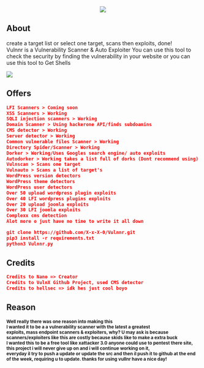 
<center><img src='https://i.imgur.com/mbEc38Y.png'> </img></center>

## About

<p>
 
  create a target list or select one target, scans then exploits, done!<br>
  Vulnnr is a Vulnerability Scanner & Auto Exploiter You can use this tool to check the security by finding the vulnerability in your website or you can use this tool to Get Shells
</p>


<img src="https://pays.host/uploads/8ecc5016-9448-40c0-96c9-8acdc1303f29/wnYwjeQY.gif"> </img>
## Offers
```json
LFI Scanners > Coming soon
XSS Scanners > Working
SQLI injection scanners > Working
Domain Scanner > Using hackerone API/finds subdoamins
CMS detector > Working
Server detector > Working
Common vulnerable files Scanner > Working
Directory Spider/Scanner > Working
Dorker > Working/Uses Googles search engine/ auto exploits
Autodorker > Working takes a list full of dorks (Dont recommend using)
Vulnscan > Scans one target
Vulnauto > Scans a list of target's
WordPress version detectors
WordPress theme detectors
WordPress user detectors
Over 50 upload wordpress plugin exploits
Over 40 LFI wordpress plugins exploits
Over 20 upload joomla exploits
Over 30 LFI joomla exploits
Complexx cms detection
Alot more o just have no time to write it all down

```
```json
git clone https://github.com/X-x-X-0/Vulnnr.git
pip3 install -r requirements.txt
python3 Vulnnr.py
```
## Credits
```json
Credits to Nano => Creator
Credits to VulnX Github Project, used CMS detector
Credits to hellsec => idk hes just cool boyo
```
## Reason
<small><b>
Well really there was one reason into making this<br>
I wanted it to be a a vulnerability scanner with the latest a greatest<br>
exploits, mass endpoint scanners & exploiters, why? U may ask is because scanners/exploiters like this are costly because skids like to make a extra buck<br>
I wanted this to be a free tool like xattacker 3.0 anyone could use to pentest there site, this project i will never give up on and i will continue working on it,<br>
everyday il try to push a update or update the src and then il push it to github at the end of the week, requiring u to update.
thanks for using vullnr have a nice day!
